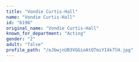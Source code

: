 ```yaml
---
title: "Vondie Curtis-Hall"
name: "Vondie Curtis-Hall"
id: "6198"
original_name: "Vondie Curtis-Hall"
known_for_department: "Acting"
gender: "2"
adult: "false"
profile_path: "/eJbwjnUB3VGGioAtQTmiYI4k7lH.jpg"
---
```


